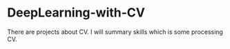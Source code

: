 # DeepLearning-with-CV
There are projects about CV. I will summary skills which is some processing CV.
